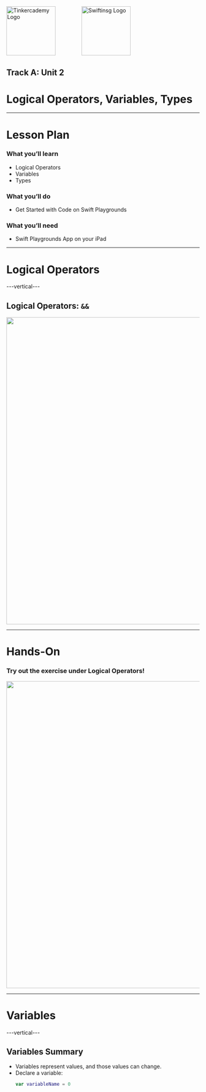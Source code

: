 <div style="text-align: left">
    <img src="./assets/tinkercademy_logo.png" alt="Tinkercademy Logo" height="128px">
    <img src="./assets/swiftinsg_logo.png" alt="Swiftinsg Logo" height="128px" style="margin-left: 64px;">
</div>

## Track A: Unit 2

# Logical Operators, Variables, Types

---

# Lesson Plan

### What you’ll learn
- Logical Operators  
- Variables  
- Types  

### What you’ll do
- Get Started with Code on Swift Playgrounds  

### What you’ll need
- Swift Playgrounds App on your iPad  

---

# Logical Operators

---vertical---

## Logical Operators: `&&`

<img height="800" src="./assets/placeholder_logical_operators.png">

---

# Hands-On

### Try out the exercise under Logical Operators!

<img height="800" src="./assets/placeholder_hands_on_logical_operators.png">

---

# Variables

---vertical---

## Variables Summary

- Variables represent values, and those values can change.  
- Declare a variable:  
  ```swift
  var variableName = 0